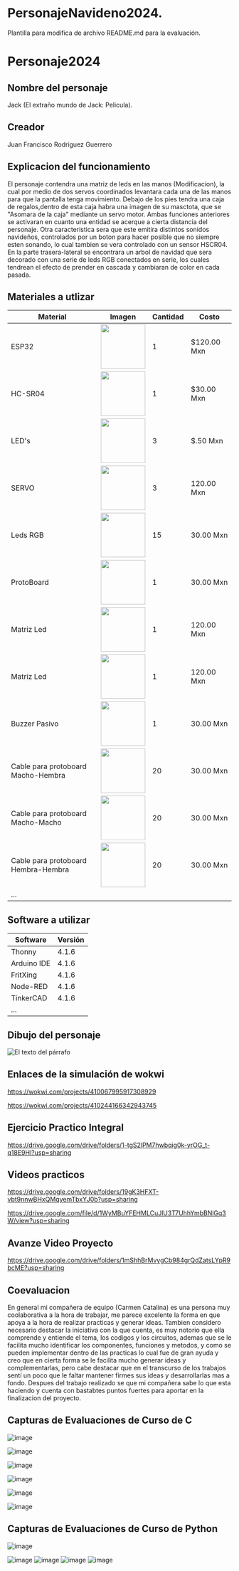 # PersonajeNavideno2024.


Plantilla para modifica  de archivo README.md para la evaluación.

# Personaje2024
## Nombre del personaje
Jack (El extraño mundo de Jack: Pelicula).
## Creador
Juan Francisco Rodriguez Guerrero
## Explicacion del funcionamiento
El personaje contendra una matriz de leds en las manos (Modificacion), la cual por medio de dos servos coordinados levantara cada una de las manos para que la pantalla tenga movimiento.
Debajo de los pies tendra una caja de regalos,dentro de esta caja habra una imagen de su masctota, que se "Asomara de la caja" mediante un servo motor.
Ambas funciones anteriores se activaran en cuanto una entidad se acerque a cierta distancia del personaje.
Otra caracteristica sera que este emitira distintos sonidos navideños, controlados por un boton para hacer posible que no siempre esten sonando, lo cual tambien se vera controlado con un sensor HSCR04.
En la parte trasera-lateral se encontrara un arbol de navidad que sera decorado con una serie de leds RGB conectados en serie, los cuales tendrean el efecto de prender en cascada y cambiaran de color en cada pasada.
## Materiales a utlizar
|Material|Imagen|Cantidad|Costo|
|--|--|--|--|
|ESP32|<img src="https://github.com/user-attachments/assets/0d280367-493e-4f7c-a587-36e1f822116b" width="100"/>|1|$120.00 Mxn|
|HC-SR04|<img width="100" src="https://github.com/user-attachments/assets/e8f3a364-83e3-4194-9eb1-15547012fb1b" />|1|$30.00 Mxn|
|LED's|<img width="100" src="https://www.steren.com.mx/media/catalog/product/cache/0236bbabe616ddcff749ccbc14f38bf2/image/1709082e0/led-de-5-mm-color-rojo-claro.jpg" />|3|$.50 Mxn|
|SERVO|<img width="100" src="https://moviltronics.com/moviltronics.com/wp-content/uploads/2019/09/39.png" />|3|120.00 Mxn|
|Leds RGB|<img width="100" src="https://www.tecnopura.com/wp-content/uploads/led-rgb-5mm-catodo-comun-de-4-pines-para-arduino-0.jpg" />|15|30.00 Mxn|
|ProtoBoard|<img width="100" src="https://encrypted-tbn0.gstatic.com/images?q=tbn:ANd9GcTxlI2eaD-TIXwmwJVtBmloG3N8_IcuKmkepg&s" />|1|30.00 Mxn|
|Matriz Led|<img width="100" src="https://http2.mlstatic.com/D_NQ_NP_632984-MLM50120127370_052022-O.webp" />|1|120.00 Mxn|
|Matriz Led|<img width="100" src="https://http2.mlstatic.com/D_NQ_NP_632984-MLM50120127370_052022-O.webp" />|1|120.00 Mxn|
|Buzzer Pasivo|<img width="100" src="https://uelectronics.com/wp-content/uploads/2018/02/AR0355-Buzzer_v3-800x800.jpg" />|1|30.00 Mxn|
|Cable para protoboard Macho-Hembra|<img width="100" src="https://mvelectronica.s3.us-east-2.amazonaws.com/productos/DMH20/614bb056d3426.webp" />|20|30.00 Mxn|
|Cable para protoboard Macho-Macho|<img width="100" src="https://tiendadeelectronica.mx/wp-content/uploads/2018/07/HoBiMart-30-40-P-20-cm-Dupont-l-nea-cable-de-puente-cables-macho-a-macho.jpg" />|20|30.00 Mxn|
|Cable para protoboard Hembra-Hembra|<img width="100" src="https://reballing.store/4973/1600.jpg" />|20|30.00 Mxn|
|...||||

## Software a utilizar
|Software|Versión|
|--|--|
|Thonny|4.1.6|
|Arduino IDE|4.1.6|
|FritXing|4.1.6|
|Node-RED|4.1.6|
|TinkerCAD|4.1.6|
|...||

## Dibujo del personaje
![El texto del párrafo](https://github.com/user-attachments/assets/ecb4f677-87c2-4c3c-8f75-135e0655308a)

## Enlaces de la simulación de wokwi
https://wokwi.com/projects/410067995917308929

https://wokwi.com/projects/410244166342943745
## Ejercicio Practico Integral
https://drive.google.com/drive/folders/1-tgS2lPM7hwbqig0k-yrOG_t-q18E9Hl?usp=sharing

## Videos practicos
https://drive.google.com/drive/folders/19gK3HFXT-vbt9nnwBHxQMqyemTbxYJ0b?usp=sharing

https://drive.google.com/file/d/1WyMBuYFEHMLCuJlU3T7UhhYmbBNlGq3W/view?usp=sharing

## Avanze Video Proyecto
https://drive.google.com/drive/folders/1mShhBrMvygCb984grQdZatsLYpR9bcME?usp=sharing

## Coevaluacion
En general mi compañera de equipo (Carmen Catalina) es una persona muy coolaborativa a la hora de trabajar, me parece excelente la forma en que apoya a la hora de realizar practicas y generar ideas. Tambien considero necesario destacar la iniciativa con la que cuenta, es muy notorio que ella comprende y entiende el tema, los codigos y los circuitos, ademas que se le facilita mucho identificar los componentes, funciones y metodos, y como se pueden implementar dentro de las practicas lo cual fue de gran ayuda y creo que en cierta forma se le facilita mucho generar ideas y complementarlas, pero cabe destacar que en el transcurso de los trabajos sentí un poco que le faltar mantener firmes sus ideas y desarrollarlas mas a fondo. Despues del trabajo realizado se que mi compañera sabe lo que esta haciendo y cuenta con bastabtes puntos fuertes para aportar en la finalizacion del proyecto.

## Capturas de Evaluaciones de Curso de C

![image](https://github.com/user-attachments/assets/62749015-6dee-4d0f-94e3-d20fbf01f4cf)

![image](https://github.com/user-attachments/assets/ff796d39-3a84-4d68-a609-56beb532aca9)

![image](https://github.com/user-attachments/assets/fdc5f521-1de7-4470-97fe-3a63ae8e7b91)

![image](https://github.com/user-attachments/assets/5851ad1e-4f53-4bd0-917e-7467c0608b13)


![image](https://github.com/user-attachments/assets/95ac62e2-71e4-4774-8ac8-1f07e771cfbe)

![image](https://github.com/user-attachments/assets/e59d8c62-319a-4e64-a8bb-b47fff371584)

## Capturas de Evaluaciones de Curso de Python
![image](https://github.com/user-attachments/assets/592f6d39-0d43-474b-b944-0f70257f49ab)

![image](https://github.com/user-attachments/assets/5e0c386e-2a94-47fe-ab4b-53c330a6728e)
![image](https://github.com/user-attachments/assets/9e5ccf38-0c59-46f5-a830-e40bd6bf252d)
![image](https://github.com/user-attachments/assets/b0ff9759-091d-4e75-a255-79732892200c)
![image](https://github.com/user-attachments/assets/5849f33a-8b29-4f5e-b634-0dad26eb1ac4)






